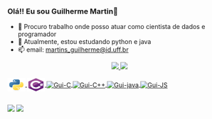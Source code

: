 ### Olá!! Eu sou Guilherme Martin🚀

- 🔭 Procuro trabalho onde posso atuar como cientista de dados e programador
- 🎸 Atualmente, estou estudando python e java 
- 📫 email: martins_guilherme@id.uff.br

<div align="center">
  <a href="https://github.com/Guilherme2500">
  <img height="180em" src="https://github-readme-stats.vercel.app/api?username=Guilherme2500&show_icons=true&theme=dark&include_all_commits=true&count_private=true"/>
  <img height="180em" src="https://github-readme-stats.vercel.app/api/top-langs/?username=Guilherme2500&layout=compact&langs_count=7&theme=merko"/>
</div>

  <div style="display: inline_block"><br>
  <img align="center" alt="Gui-Python" height="30" width="40" src="https://raw.githubusercontent.com/devicons/devicon/master/icons/python/python-original.svg">
  <img align="center" alt="Gui-Csharp" height="30" width="40" src="https://raw.githubusercontent.com/devicons/devicon/master/icons/csharp/csharp-original.svg">
  <img align="center" alt="Gui-C" height="30" width="40" src="https://cdn.jsdelivr.net/gh/devicons/devicon/icons/c/c-original.svg">
  <img align="center" alt="Gui-C++" height="30" width="40" src="https://cdn.jsdelivr.net/gh/devicons/devicon/icons/cplusplus/cplusplus-original.svg">
  <img align="center" alt="Gui-java" height="30" width="40" src="https://cdn.jsdelivr.net/gh/devicons/devicon/icons/java/java-original.svg">
  <img align="center" alt="Gui-JS" height="30" width="40" src="https://cdn.jsdelivr.net/gh/devicons/devicon/icons/javascript/javascript-original.svg">  
</div>
  
  ##
  
  <div> 
  <a href = "mailto:martins_guilherme@id.uff.br"><img src="https://img.shields.io/badge/-Gmail-%23333?style=for-the-badge&logo=gmail&logoColor=white" target="_blank"></a>
  <a href="https://www.linkedin.com/in/guilherme-martins-9043861a3/" target="_blank"><img src="https://img.shields.io/badge/-LinkedIn-%230077B5?style=for-the-badge&logo=linkedin&logoColor=white" target="_blank"></a> 
 
 
</div>
